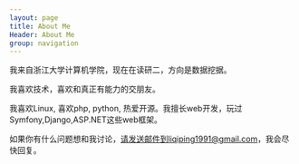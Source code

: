 ```yaml
---
layout: page
title: About Me
Header: About Me
group: navigation
---
```


我来自浙江大学计算机学院，现在在读研二，方向是数据挖据。

我喜欢技术，喜欢和真正有能力的交朋友。

我喜欢Linux, 喜欢php, python, 热爱开源。我擅长web开发，玩过Symfony,Django,ASP.NET这些web框架。

如果你有什么问题想和我讨论，请发送邮件到liqiping1991@gmail.com，我会尽快回复。
